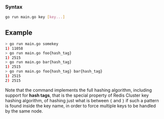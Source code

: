 ### Syntax
``` bash
go run main.go key [key...]
```

## Example

``` bash
> go run main.go somekey
1) 11058
> go run main.go foo{hash_tag}
1) 2515
> go run main.go bar{hash_tag}
1) 2515
> go run main.go foo{hash_tag} bar{hash_tag}
1) 2515
2) 2515
```

Note that the command implements the full hashing algorithm, including support for **hash tags**, that is the special property of Redis Cluster key hashing algorithm, of hashing just what is between `{` and `}` if such a pattern is found inside the key name, in order to force multiple keys to be handled by the same node.